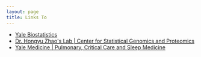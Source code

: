 ```yaml
---
layout: page
title: Links To
---
```



- [Yale Biostatistics](http://publichealth.yale.edu/biostat/)
- [Dr. Hongyu Zhao's Lab \| Center for Statistical Genomics and Proteomics](http://zhaocenter.org)
- [Yale Medicine \| Pulmonary, Critical Care and Sleep Medicine](https://medicine.yale.edu/intmed/pulmonary/)
